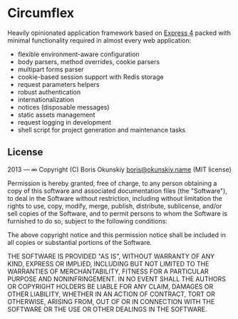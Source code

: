 # Circumflex

Heavily opinionated application framework based on
[Express 4](https://github.com/visionmedia/express)
packed with minimal functionality required in almost
every web application:

  * flexible environment-aware configuration
  * body parsers, method overrides, cookie parsers
  * multipart forms parser
  * cookie-based session support with Redis storage
  * request parameters helpers
  * robust authentication
  * internationalization
  * notices (disposable messages)
  * static assets management
  * request logging in development
  * shell script for project generation and maintenance tasks

## License

2013 — ∞ Copyright (C) Boris Okunskiy <boris@okunskiy.name> (MIT license)

Permission is hereby granted, free of charge, to any person obtaining a copy
of this software and associated documentation files (the "Software"), to deal
in the Software without restriction, including without limitation the rights
to use, copy, modify, merge, publish, distribute, sublicense, and/or sell
copies of the Software, and to permit persons to whom the Software is furnished
to do so, subject to the following conditions:

The above copyright notice and this permission notice shall be included in all
copies or substantial portions of the Software.

THE SOFTWARE IS PROVIDED "AS IS", WITHOUT WARRANTY OF ANY KIND,
EXPRESS OR IMPLIED, INCLUDING BUT NOT LIMITED TO THE WARRANTIES
OF MERCHANTABILITY, FITNESS FOR A PARTICULAR PURPOSE AND NONINFRINGEMENT.
IN NO EVENT SHALL THE AUTHORS OR COPYRIGHT HOLDERS BE LIABLE FOR ANY CLAIM,
DAMAGES OR OTHER LIABILITY, WHETHER IN AN ACTION OF CONTRACT,
TORT OR OTHERWISE, ARISING FROM, OUT OF OR IN CONNECTION WITH THE SOFTWARE
OR THE USE OR OTHER DEALINGS IN THE SOFTWARE.





